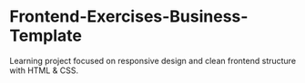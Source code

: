 # Frontend-Exercises-Business-Template
Learning project focused on responsive design and clean frontend structure with HTML &amp; CSS.
